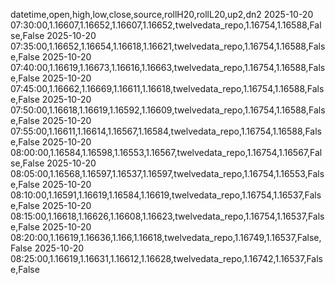 datetime,open,high,low,close,source,rollH20,rollL20,up2,dn2
2025-10-20 07:30:00,1.16607,1.16652,1.16607,1.16652,twelvedata_repo,1.16754,1.16588,False,False
2025-10-20 07:35:00,1.16652,1.16654,1.16618,1.16621,twelvedata_repo,1.16754,1.16588,False,False
2025-10-20 07:40:00,1.16619,1.16673,1.16616,1.16663,twelvedata_repo,1.16754,1.16588,False,False
2025-10-20 07:45:00,1.16662,1.16669,1.16611,1.16618,twelvedata_repo,1.16754,1.16588,False,False
2025-10-20 07:50:00,1.16618,1.16619,1.16592,1.16609,twelvedata_repo,1.16754,1.16588,False,False
2025-10-20 07:55:00,1.16611,1.16614,1.16567,1.16584,twelvedata_repo,1.16754,1.16588,False,False
2025-10-20 08:00:00,1.16584,1.16598,1.16553,1.16567,twelvedata_repo,1.16754,1.16567,False,False
2025-10-20 08:05:00,1.16568,1.16597,1.16537,1.16597,twelvedata_repo,1.16754,1.16553,False,False
2025-10-20 08:10:00,1.16591,1.16619,1.16584,1.16619,twelvedata_repo,1.16754,1.16537,False,False
2025-10-20 08:15:00,1.16618,1.16626,1.16608,1.16623,twelvedata_repo,1.16754,1.16537,False,False
2025-10-20 08:20:00,1.16619,1.16636,1.166,1.16618,twelvedata_repo,1.16749,1.16537,False,False
2025-10-20 08:25:00,1.16619,1.16631,1.16612,1.16628,twelvedata_repo,1.16742,1.16537,False,False
